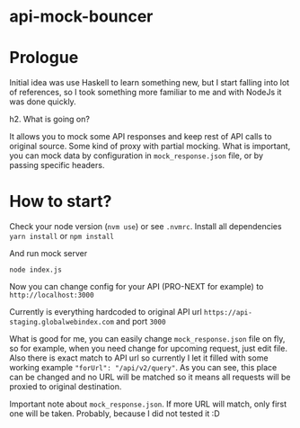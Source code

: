# api-mock-bouncer

# Prologue

Initial idea was use Haskell to learn something new, but I start falling into lot of references,
so I took something more familiar to me and with NodeJs it was done quickly.

h2. What is going on?

It allows you to mock some API responses and keep rest of API calls to original source. Some kind of proxy with partial mocking.
What is important, you can mock data by configuration in `mock_response.json` file, or by passing specific headers.

# How to start?

Check your node version (`nvm use`) or see `.nvmrc`.
Install all dependencies `yarn install` or `npm install`

And run mock server

```
node index.js
```

Now you can change config for your API (PRO-NEXT for example) to `http://localhost:3000`


Currently is everything hardcoded to original API url `https://api-staging.globalwebindex.com` and port `3000`

What is good for me, you can easily change `mock_response.json` file on fly, so for example, when you need change for upcoming request, just edit file.
Also there is exact match to API url so currently I let it filled with some working example `"forUrl": "/api/v2/query"`.
As you can see, this place can be changed and no URL will be matched so it means all requests will be proxied to original destination.

Important note about `mock_response.json`. If more URL will match, only first one will be taken. Probably, because I did not tested it :D